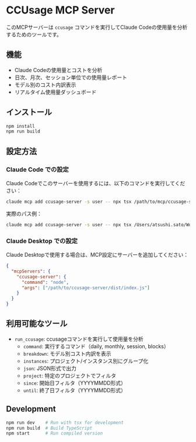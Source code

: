 # CCUsage MCP Server

このMCPサーバーは `ccusage` コマンドを実行してClaude Codeの使用量を分析するためのツールです。

## 機能

- Claude Codeの使用量とコストを分析
- 日次、月次、セッション単位での使用量レポート
- モデル別のコスト内訳表示
- リアルタイム使用量ダッシュボード

## インストール

```bash
npm install
npm run build
```

## 設定方法

### Claude Code での設定

Claude Codeでこのサーバーを使用するには、以下のコマンドを実行してください：

```bash
claude mcp add ccusage-server -s user -- npx tsx /path/to/mcp/ccusage-server/src/index.ts
```

実際のパス例：
```bash
claude mcp add ccusage-server -s user -- npx tsx /Users/atsushi.sato/Workspace/agent-mcp-introduction/mcp/ccusage-server/src/index.ts
```

### Claude Desktop での設定

Claude Desktopで使用する場合は、MCP設定にサーバーを追加してください：

```json
{
  "mcpServers": {
    "ccusage-server": {
      "command": "node",
      "args": ["/path/to/ccusage-server/dist/index.js"]
    }
  }
}
```

## 利用可能なツール

- `run_ccusage`: ccusageコマンドを実行して使用量を分析
  - `command`: 実行するコマンド（daily, monthly, session, blocks）
  - `breakdown`: モデル別コスト内訳を表示
  - `instances`: プロジェクト/インスタンス別にグループ化
  - `json`: JSON形式で出力
  - `project`: 特定のプロジェクトでフィルタ
  - `since`: 開始日フィルタ（YYYYMMDD形式）
  - `until`: 終了日フィルタ（YYYYMMDD形式）

## Development

```bash
npm run dev    # Run with tsx for development
npm run build  # Build TypeScript
npm start      # Run compiled version
```